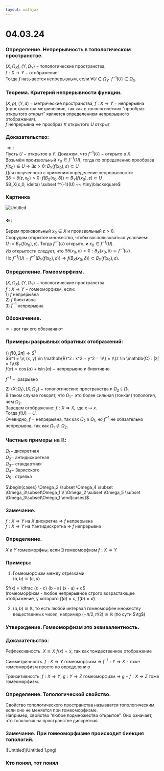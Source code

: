 ```yaml
---  
layout: mathjax  
---  
```

  
# 04.03.24  
  
### Определение. Непрерывность в топологическом пространстве.  
$(X,\Omega_X),(Y,\Omega_Y)~-~$топологические пространства,  
$f:X\to Y~-~$отображение.  
Тогда $f$ называется непрерывным, если $\forall U\in\Omega_Y ~~ f^{-1}(U)\in\Omega_X$.  
  
### Теорема. Критерий непрерывности функции.  
$(X,\rho),(Y,d)~-~$метрические пространства, $f:X\to Y~-~$непрерывна  
(пространства метрические, так как в топологических “прообраз открытого открыт” является определением непрерывного отображения).  
$f$ непрерывна $\Leftrightarrow$ прообраз $\forall$ открытого $U$ открыт.  
  
### Доказательство:  
$\Rightarrow:$  
Пусть $U~-~$открытое в $Y$. Докажем, что $f^{-1}(U)~-~$открыто в $X$.  
Возьмём произвольный $x_0\in f^{-1}(U)$, тогда по определению прообраза  
$f(x_0) \in U$ $\Rightarrow$ $\exists \varepsilon > 0$: $B_Y(f(x_0), \varepsilon) \subset U$  
Для полученного $\varepsilon$ применим определение непрерывности:  
$\exists \delta = \delta(\varepsilon, x_0) > 0$: $f(B_X(x_0, \delta) ) \subset B_Y(f(x_0), \varepsilon) \subset U$  
$B_X(x_0, \delta) \subset f^{-1}(U) ~~ \tiny\blacksquare$  
  
### Картинка  
  
![Untitled](Untitled.png)  
  
### $\Leftarrow$:  
Берем произвольный $x_0 \in X$ и произвольный $\varepsilon > 0$.  
Соорудим открытое множество, чтобы воспользоваться условием:  
$U:=B_Y(f(x_0), \varepsilon)$. Тогда $f^{-1}(U)$  открыто, и $x_0 \in f^{-1} (U)$.  
Из открытости следует, что $\exists \delta(x_0,\varepsilon) > 0:B_X(x_0, \delta) \subset f^{-1}(U)$ .  
Но $f^{-1}(U)=f^{-1} (B_Y(f(x_0), \varepsilon))\Rightarrow f(B_X(x_0, \delta)) \subset B_Y(f(x_0), \varepsilon)$.  
  
### Определение. Гомеоморфизм.  
$(X, \Omega_{X}), (Y, \Omega_{Y})~-~$топологические пространства.  
$f:X\to Y~-~$гомеоморфизм, если:  
$1)$ $f$ непрерывна  
$2)$ $f$ биективна  
$3)$ $f^{-1}$ непрерывна  
  
### Обозначение.  
$\cong$  - вот так его обозначают  
  
### Примеры разрывных обратных отображений:  
$1)$ $f [0, 2\pi] \Rightarrow S^1$  
$S^1 = \\{ (x, y) \in \mathbb{R}^2 : x^2 + y^2 = 1\\} = \\{z \in \mathbb{C} : |z| = 1\\}$  
$f(\alpha) =\cos(\alpha) + i\sin(\alpha)$  $-$ непрерывно и биективно  
  
$f^{-1}~-~$ разрывно  
  
$2)$ $(X; \Omega_1),(X, \Omega_2)~-~$топологические пространства и $\Omega_2 \subsetneqq \Omega_1$  
В таком случае говорят, что $\Omega_1 -$  это более сильная (тонкая) топология, чем $\Omega_2$.  
Заведем отображение: $f:X \Rightarrow X$, где $x \mapsto x$.  
Тогда $f(U)=U$.  
Очевидно, $f~-~$непрерывна, так как $\Omega_2\subsetneqq\Omega_1$, но $f^{-1}$ не обязательно непрерывна, так как $\Omega_1\not\subset\Omega_2$.  
  
### Частные примеры на $\mathbb{R}$:  
$\Omega_1 -$ дискретная  
$\Omega_2 -$ антидискретная  
$\Omega_3 -$ стандартная  
$\Omega_4 -$ Зарисского  
$\Omega_5 -$ стрелка  
  
$\begin{cases} \Omega_2 \subset \Omega_4 \subset \Omega_3\subset\Omega_1  
\\  
\Omega_2 \subset \Omega_5 \subset \Omega_3\subset\Omega_1  
\end{cases}$  
  
### Замечание.  
$f : X \Rightarrow Y$ на $X$  дискретна $\Rightarrow$ $f$  непрерывна  
$f: X \Rightarrow Y$  на $Y$антидискретна $\Rightarrow$ $f$ непрерывна  
  
### Определение.  
$X$  и  $Y$ гомеоморфны, если $\exists$ гомеоморфизм $f: X \Rightarrow Y$  
  
### Примеры:  
1) Гомеоморфизм между отрезками  
 $(a, b) \cong (c, d)$  
  
$f(x) = \dfrac {d - c} {b - a} (x - a) + c$  
(гомеоморфизм - любое непрерывное строго возрастающее отображение, у которого $f(a) = c$, $f(b) = d$)  
  
2) $(a, b) \cong \mathbb{R}$, то есть любой интервал гомеоморфен множеству вещественных чисел, например ($-\pi/2, \pi/2)\cong \mathbb{R}$ (по сути $\tg$)  
  
### Утверждение. Гомеоморфизм это эквивалентность.  
  
### Доказательство:  
Рефлексивность. $X \cong X$ $f(x) = x$, так как тождественное отображение  
  
Симметричность. $f: X \Rightarrow Y$ гомеоморфизм $\Rightarrow$ $f^{-1} : Y \Rightarrow X$ - тоже гомеоморфизм просто по определению  
  
Транзитивность. $f: X \Rightarrow Y$, $g: Y \Rightarrow Z$ гомеоморфизм $\Rightarrow$ $g \circ f: X \Rightarrow Z$ тоже гомеоморфизм.  
  
### Определение. Топологической свойство.  
Свойство топологического пространства называется топологическим, если оно не меняется при гомеоморфизме.  
Например, свойство “любое подмножество открытое”. Оно означает, что топология на пространстве дискретная.  
  
### Замечание. При гомеоморфизме происходит биекция топологий.  
  
![Untitled](Untitled 1.png)  
  
### Кто понял, тот понял  

